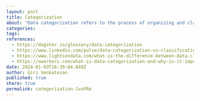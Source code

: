 ```yaml
---
layout: post
title: Categorization
about: "Data categorization refers to the process of organizing and classifying data into predefined categories or groups based on specific criteria. This practice is crucial for data management, analysis, and retrieval.."
categories:
tags:
references:
  - https://dagster.io/glossary/data-categorization
  - https://www.linkedin.com/pulse/data-categorization-vs-classification-mustafa-qizilbash-1c
  - https://www.lightsondata.com/what-is-the-difference-between-data-classification-and-data-categorization
  - https://oworkers.com/what-is-data-categorization-and-why-is-it-important
date: 2024-01-03T16:39:04.849Z
author: Giri Venkatesan
published: true
share: true
permalink: categorization-1vuFRe
---
```

